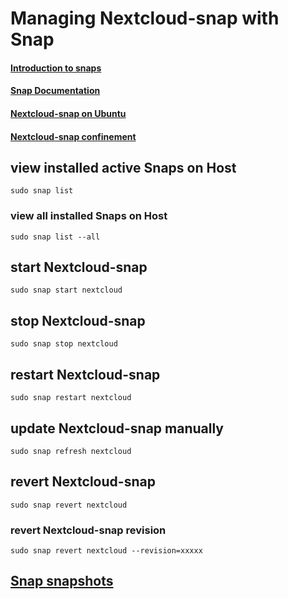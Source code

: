 # Managing Nextcloud-snap with Snap

#### [Introduction to snaps](https://ubuntu.com/core/services/guide/snaps-intro)

#### [Snap Documentation](https://snapcraft.io/docs)

#### [Nextcloud-snap on Ubuntu](https://github.com/nextcloud-snap/nextcloud-snap/wiki/Why-Ubuntu-is-the-only-supported-distro)

#### [Nextcloud-snap confinement](https://github.com/scubamuc/scubamuc.github.io/blob/scubamuc/wiki-md/NEXTCLOUD.snap--snap-confinement.md#snap-confinement-in-nextcloud-snap)

## view installed active Snaps on Host
```
sudo snap list
```

### view all installed Snaps on Host
```
sudo snap list --all
```

## start Nextcloud-snap
```
sudo snap start nextcloud
```

## stop Nextcloud-snap
```
sudo snap stop nextcloud
```

## restart Nextcloud-snap
```
sudo snap restart nextcloud
```

## update Nextcloud-snap manually

```
sudo snap refresh nextcloud
```

## revert Nextcloud-snap 

```
sudo snap revert nextcloud
```

### revert Nextcloud-snap revision

```
sudo snap revert nextcloud --revision=xxxxx
```

## [Snap snapshots](https://github.com/scubamuc/scubamuc.github.io/blob/scubamuc/wiki-md/NEXTCLOUD.snap--backup_snap-snapshot.md#nextcloud-snap-snapshot)
